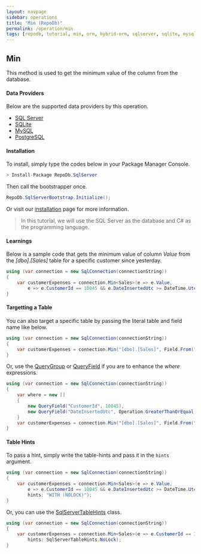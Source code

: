 ```yaml
---
layout: navpage
sidebar: operations
title: "Min (RepoDb)"
permalink: /operation/min
tags: [repodb, tutorial, min, orm, hybrid-orm, sqlserver, sqlite, mysql, postgresql]
---
```


## Min

This method is used to get the minimum value of the column from the database.

#### Data Providers

Below are the supported data providers by this operation.

- [SQL Server](https://www.nuget.org/packages/RepoDb.SqlServer)
- [SQLite](https://www.nuget.org/packages/RepoDb.SqLite)
- [MySQL](https://www.nuget.org/packages/RepoDb.MySql)
- [PostgreSQL](https://www.nuget.org/packages/RepoDb.PostgreSql)

#### Installation

To install, simply type the codes below in your Package Manager Console.

```csharp
> Install-Package RepoDb.SqlServer
```

Then call the bootstrapper once.

```csharp
RepoDb.SqlServerBootstrap.Initialize();
```

Or visit our [installation](/tutorial/installation) page for more information.

> In this tutorial, we will use the SQL Server as the database and C# as the programming language.

#### Learnings

Below is a sample code that gets the minimum value of column *Value* from the *[dbo].[Sales]* table for a specific customer since yesterday.

```csharp
using (var connection = new SqlConnection(connectionString))
{
	var customerExpenses = connection.Min<Sales>(e => e.Value,
		e => e.CustomerId == 10045 && e.DateInsertedUtc >= DateTime.UtcNow.Date.AddDays(-1));
}
```

#### Targetting a Table

You can also target a specific table by passing the literal table and field name like below.

```csharp
using (var connection = new SqlConnection(connectionString))
{
	var customerExpenses = connection.Min("[dbo].[Sales]", Field.From("Value"), new { State = "Michigan" });
}
```

Or, use the [QueryGroup](/class/querygroup) or [QueryField](/class/queryfield) if you are to enhance the *where* expressions.

```csharp
using (var connection = new SqlConnection(connectionString))
{
	var where = new []
	{
		new QueryField("CustomerId", 10045),
		new QueryField("DateInsertedUtc", Operation.GreaterThanOrEqual, DateTime.UtcNow.Date.AddDays(-1))
	}
	var customerExpenses = connection.Min("[dbo].[Sales]", Field.From("Value"), where: where);
}
```

#### Table Hints

To pass a hint, simply write the table-hints and pass it in the `hints` argument.

```csharp
using (var connection = new SqlConnection(connectionString))
{
	var customerExpenses = connection.Min<Sales>(e => e.Value,
		e => e.CustomerId == 10045 && e.DateInsertedUtc >= DateTime.UtcNow.Date.AddDays(-1),
		hints: "WITH (NOLOCK)");
}
```

Or, you can use the [SqlServerTableHints](/class/sqlservertablehints) class.

```csharp
using (var connection = new SqlConnection(connectionString))
{
	var customerExpenses = connection.Min<Sales>(e => e.CustomerId == 10045 && e.DateInsertedUtc >= DateTime.UtcNow.Date.AddDays(-1),
		hints: SqlServerTableHints.NoLock);
}
```
